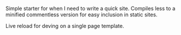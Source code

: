 Simple starter for when I need to write a quick site. Compiles less to a minified commentless version for easy inclusion in static sites.

Live reload for deving on a single page template.
